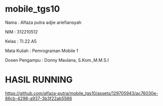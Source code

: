 # mobile_tgs10

Nama : Alfaza putra adjie ariefiansyah

NIM  : 312210512

Kelas : TI.22.A5

Mata Kuliah : Pemrograman Mobile 1

Dosen Pengampu : Donny Maulana, S.Kom.,M.M.S.I

# HASIL RUNNING



https://github.com/alfaza-putra/mobile_tgs10/assets/129705943/ac76030e-86cb-4298-a937-3b3f22ab5566

